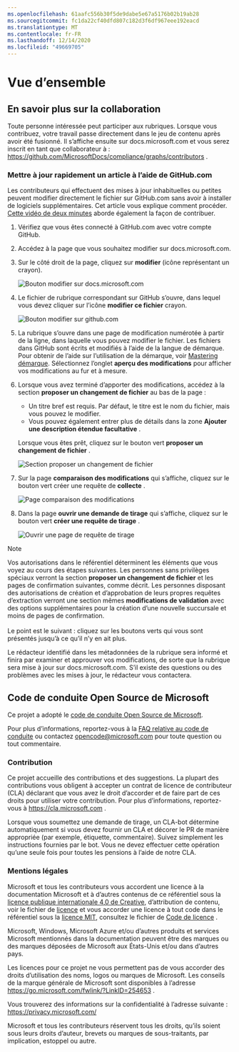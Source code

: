 ```yaml
---
ms.openlocfilehash: 61aafc556b30f5de9dabe5e67a5176b02b19ab28
ms.sourcegitcommit: fc1da22cf40dfd807c182d3f6df967eee192eacd
ms.translationtype: MT
ms.contentlocale: fr-FR
ms.lasthandoff: 12/14/2020
ms.locfileid: "49669705"
---
```

# <a name="overview"></a>Vue d’ensemble

## <a name="learn-how-to-contribute"></a>En savoir plus sur la collaboration

Toute personne intéressée peut participer aux rubriques. Lorsque vous contribuez, votre travail passe directement dans le jeu de contenu après avoir été fusionné. Il s’affiche ensuite sur docs.microsoft.com et vous serez inscrit en tant que collaborateur à : <https://github.com/MicrosoftDocs/compliance/graphs/contributors> .

### <a name="quickly-update-an-article-using-githubcom"></a>Mettre à jour rapidement un article à l’aide de GitHub.com

Les contributeurs qui effectuent des mises à jour inhabituelles ou petites peuvent modifier directement le fichier sur GitHub.com sans avoir à installer de logiciels supplémentaires. Cet article vous explique comment procéder. [Cette vidéo de deux minutes](https://www.microsoft.com/videoplayer/embed/RE1XQTG) aborde également la façon de contribuer.

1. Vérifiez que vous êtes connecté à GitHub.com avec votre compte GitHub.
2. Accédez à la page que vous souhaitez modifier sur docs.microsoft.com.
3. Sur le côté droit de la page, cliquez sur **modifier** (icône représentant un crayon).

   ![Bouton modifier sur docs.microsoft.com](compliance/media/quick-update-edit.png)

4. Le fichier de rubrique correspondant sur GitHub s’ouvre, dans lequel vous devez cliquer sur l’icône **modifier ce fichier** crayon.

   ![Bouton modifier sur github.com](compliance/media/quick-update-github.png)

5. La rubrique s’ouvre dans une page de modification numérotée à partir de la ligne, dans laquelle vous pouvez modifier le fichier. Les fichiers dans GitHub sont écrits et modifiés à l’aide de la langue de démarque. Pour obtenir de l’aide sur l’utilisation de la démarque, voir [Mastering démarque](https://guides.github.com/features/mastering-markdown/). Sélectionnez l’onglet **aperçu des modifications** pour afficher vos modifications au fur et à mesure.

6. Lorsque vous avez terminé d’apporter des modifications, accédez à la section **proposer un changement de fichier** au bas de la page :

   - Un titre bref est requis. Par défaut, le titre est le nom du fichier, mais vous pouvez le modifier.
   - Vous pouvez également entrer plus de détails dans la zone **Ajouter une description étendue facultative** .

   Lorsque vous êtes prêt, cliquez sur le bouton vert **proposer un changement de fichier** .

   ![Section proposer un changement de fichier](compliance/media/propose-file-change.png)

7. Sur la page **comparaison des modifications** qui s’affiche, cliquez sur le bouton vert créer une requête de **collecte** .

   ![Page comparaison des modifications](compliance/media/comparing-changes-page.png)

8. Dans la page **ouvrir une demande de tirage** qui s’affiche, cliquez sur le bouton vert **créer une requête de tirage** .

   ![Ouvrir une page de requête de tirage](compliance/media/open-a-pull-request-page.png)

> [!NOTE]
> Vos autorisations dans le référentiel déterminent les éléments que vous voyez au cours des étapes suivantes. Les personnes sans privilèges spéciaux verront la section **proposer un changement de fichier** et les pages de confirmation suivantes, comme décrit. Les personnes disposant des autorisations de création et d’approbation de leurs propres requêtes d’extraction verront une section mêmes **modifications de validation** avec des options supplémentaires pour la création d’une nouvelle succursale et moins de pages de confirmation.<br/><br/>Le point est le suivant : cliquez sur les boutons verts qui vous sont présentés jusqu’à ce qu’il n’y en ait plus.

Le rédacteur identifié dans les métadonnées de la rubrique sera informé et finira par examiner et approuver vos modifications, de sorte que la rubrique sera mise à jour sur docs.microsoft.com. S’il existe des questions ou des problèmes avec les mises à jour, le rédacteur vous contactera.

## <a name="microsoft-open-source-code-of-conduct"></a>Code de conduite Open Source de Microsoft

Ce projet a adopté le [code de conduite Open Source de Microsoft](https://opensource.microsoft.com/codeofconduct/).

Pour plus d’informations, reportez-vous à la [FAQ relative au code de conduite](https://opensource.microsoft.com/codeofconduct/faq/) ou contactez [opencode@microsoft.com](mailto:opencode@microsoft.com) pour toute question ou tout commentaire.

### <a name="contributing"></a>Contribution

Ce projet accueille des contributions et des suggestions.  La plupart des contributions vous obligent à accepter un contrat de licence de contributeur (CLA) déclarant que vous avez le droit d’accorder et de faire part de ces droits pour utiliser votre contribution. Pour plus d’informations, reportez-vous à <https://cla.microsoft.com> .

Lorsque vous soumettez une demande de tirage, un CLA-bot détermine automatiquement si vous devez fournir un CLA et décorer le PR de manière appropriée (par exemple, étiquette, commentaire). Suivez simplement les instructions fournies par le bot. Vous ne devez effectuer cette opération qu’une seule fois pour toutes les pensions à l’aide de notre CLA.

### <a name="legal-notices"></a>Mentions légales

Microsoft et tous les contributeurs vous accordent une licence à la documentation Microsoft et à d’autres contenus de ce référentiel sous la [licence publique internationale 4,0 de Creative](https://creativecommons.org/licenses/by/4.0/legalcode), d’attribution de contenu, voir le fichier de [licence](LICENSE) et vous accorder une licence à tout code dans le référentiel sous la [licence MIT](https://opensource.org/licenses/MIT), consultez le fichier de [Code de licence](LICENSE-CODE) .

Microsoft, Windows, Microsoft Azure et/ou d’autres produits et services Microsoft mentionnés dans la documentation peuvent être des marques ou des marques déposées de Microsoft aux États-Unis et/ou dans d’autres pays.

Les licences pour ce projet ne vous permettent pas de vous accorder des droits d’utilisation des noms, logos ou marques de Microsoft. Les conseils de la marque générale de Microsoft sont disponibles à l’adresse <https://go.microsoft.com/fwlink/?LinkID=254653> .

Vous trouverez des informations sur la confidentialité à l’adresse suivante : <https://privacy.microsoft.com/>

Microsoft et tous les contributeurs réservent tous les droits, qu’ils soient sous leurs droits d’auteur, brevets ou marques de sous-traitants, par implication, estoppel ou autre.
